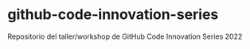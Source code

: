 # github-code-innovation-series
Repositorio del taller/workshop de GitHub Code Innovation Series 2022
